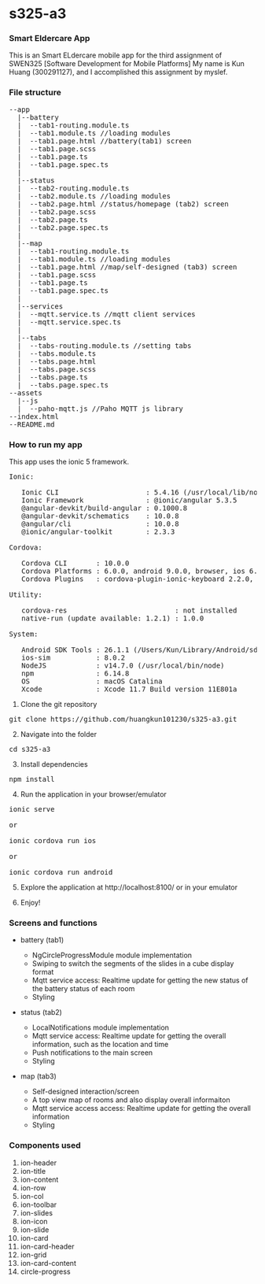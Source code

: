 # s325-a3

### Smart Eldercare App

This is an Smart ELdercare mobile app for the third assignment of SWEN325 [Software Development for Mobile Platforms]
My name is Kun Huang (300291127), and I accomplished this assignment by myslef.

### File structure
<pre>
--app
  |--battery
  |  --tab1-routing.module.ts
  |  --tab1.module.ts //loading modules
  |  --tab1.page.html //battery(tab1) screen
  |  --tab1.page.scss
  |  --tab1.page.ts
  |  --tab1.page.spec.ts
  |
  |--status
  |  --tab2-routing.module.ts
  |  --tab2.module.ts //loading modules
  |  --tab2.page.html //status/homepage (tab2) screen
  |  --tab2.page.scss
  |  --tab2.page.ts
  |  --tab2.page.spec.ts
  |
  |--map
  |  --tab1-routing.module.ts
  |  --tab1.module.ts //loading modules
  |  --tab1.page.html //map/self-designed (tab3) screen
  |  --tab1.page.scss
  |  --tab1.page.ts
  |  --tab1.page.spec.ts
  |
  |--services
  |  --mqtt.service.ts //mqtt client services
  |  --mqtt.service.spec.ts
  |
  |--tabs
  |  --tabs-routing.module.ts //setting tabs
  |  --tabs.module.ts
  |  --tabs.page.html
  |  --tabs.page.scss
  |  --tabs.page.ts
  |  --tabs.page.spec.ts
--assets
  |--js
  |  --paho-mqtt.js //Paho MQTT js library
--index.html
--README.md
</pre>

### How to run my app

This app uses the ionic 5 framework.

<pre>
Ionic:

   Ionic CLI                     : 5.4.16 (/usr/local/lib/node_modules/ionic)
   Ionic Framework               : @ionic/angular 5.3.5
   @angular-devkit/build-angular : 0.1000.8
   @angular-devkit/schematics    : 10.0.8
   @angular/cli                  : 10.0.8
   @ionic/angular-toolkit        : 2.3.3

Cordova:

   Cordova CLI       : 10.0.0
   Cordova Platforms : 6.0.0, android 9.0.0, browser, ios 6.1.1
   Cordova Plugins   : cordova-plugin-ionic-keyboard 2.2.0, cordova-plugin-ionic-webview 4.2.1, (and 6 other plugins)

Utility:

   cordova-res                          : not installed
   native-run (update available: 1.2.1) : 1.0.0

System:

   Android SDK Tools : 26.1.1 (/Users/Kun/Library/Android/sdk)
   ios-sim           : 8.0.2
   NodeJS            : v14.7.0 (/usr/local/bin/node)
   npm               : 6.14.8
   OS                : macOS Catalina
   Xcode             : Xcode 11.7 Build version 11E801a
</pre>

1. Clone the git repository
<pre>
git clone https://github.com/huangkun101230/s325-a3.git
</pre>

2. Navigate into the folder
<pre>
cd s325-a3
</pre>

3. Install dependencies
<pre>
npm install
</pre>

4. Run the application in your browser/emulator
<pre>
ionic serve

or

ionic cordova run ios

or

ionic cordova run android
</pre>

5. Explore the application at http://localhost:8100/ or in your emulator


6. Enjoy!



### Screens and functions
* battery (tab1)
  * NgCircleProgressModule module implementation
  * Swiping to switch the segments of the slides in a cube display format
  * Mqtt service access: Realtime update for getting the new status of the battery status of each room
  * Styling
  
* status (tab2)
  * LocalNotifications module implementation
  * Mqtt service access: Realtime update for getting the overall information, such as the location and time
  * Push notifications to the main screen
  * Styling
  
* map (tab3)
  * Self-designed interaction/screen
  * A top view map of rooms and also display overall informaiton
  * Mqtt service access access: Realtime update for getting the overall information
  * Styling
  
  
### Components used
1. ion-header
2. ion-title
3. ion-content
4. ion-row
5. ion-col
6. ion-toolbar
7. ion-slides
8. ion-icon
9. ion-slide
10. ion-card
11. ion-card-header
12. ion-grid
13. ion-card-content
14. circle-progress
